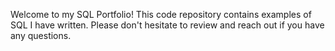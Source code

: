 Welcome to my SQL Portfolio! This code repository contains examples of SQL I have written.
Please don't hesitate to review and reach out if you have any questions.
